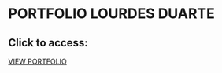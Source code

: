 <h1>PORTFOLIO LOURDES DUARTE</h1>

<h2>Click to access: </h2><a href="https://lourdduarte.github.io/Portfolio/">VIEW PORTFOLIO</a>
